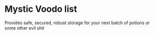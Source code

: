 # Mystic Voodo list

Provides safe, secured, robust storage for your next batch of potions or some other evil shit
